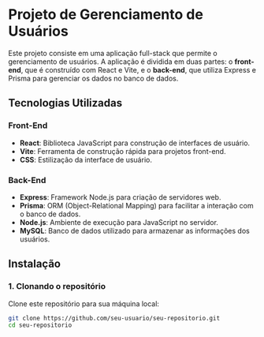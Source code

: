 # Projeto de Gerenciamento de Usuários

Este projeto consiste em uma aplicação full-stack que permite o gerenciamento de usuários. A aplicação é dividida em duas partes: o **front-end**, que é construído com React e Vite, e o **back-end**, que utiliza Express e Prisma para gerenciar os dados no banco de dados.

## Tecnologias Utilizadas

### Front-End
- **React**: Biblioteca JavaScript para construção de interfaces de usuário.
- **Vite**: Ferramenta de construção rápida para projetos front-end.
- **CSS**: Estilização da interface de usuário.

### Back-End
- **Express**: Framework Node.js para criação de servidores web.
- **Prisma**: ORM (Object-Relational Mapping) para facilitar a interação com o banco de dados.
- **Node.js**: Ambiente de execução para JavaScript no servidor.
- **MySQL**: Banco de dados utilizado para armazenar as informações dos usuários.

## Instalação

### 1. Clonando o repositório

Clone este repositório para sua máquina local:

```bash
git clone https://github.com/seu-usuario/seu-repositorio.git
cd seu-repositorio

